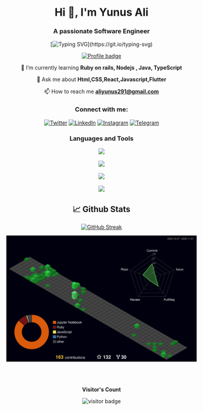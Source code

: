 
<div align="center">
<h1 align="center">Hi 👋, I'm Yunus Ali</h1>
<h3 align="center">A passionate Software Engineer</h3>

[![Typing SVG](https://readme-typing-svg.herokuapp.com?font=Poppins&color=0074C392&center=true&lines=I+'m+A+Software+Engineer;A+student+%2C+Blockchain+enthusiast;And+a+mentor.;Nice+to+meet+you.)](https://git.io/typing-svg)

[![Profile badge](https://www.codewars.com/users/iamyunusali/badges/large)](https://www.codewars.com/users/iamyunusali)


🌱 I’m currently learning **Ruby on rails, Nodejs , Java, TypeScript**

💬 Ask me about **Html,CSS,React,Javascript,Flutter**

📫 How to reach me **aliyunus291@gmail.com**

<div align="center">
<h3>Connect with me:</h3>
<p>

[![Twitter][1.2]][1] [![LinkedIn][2.2]][2] [![Instagram][3.2]][3] [![Telegram][4.2]][4]

[1.2]: https://s4.uupload.ir/files/twitter_prkb.png
[2.2]: https://s4.uupload.ir/files/linkedin_amwn.png
[3.2]: https://s4.uupload.ir/files/instagram_6djz.png
[4.2]: https://s4.uupload.ir/files/telegram_q47u.png

[1]: https://twitter.com/iamyunusali
[2]: https://www.linkedin.com/in/iamyunusali/
[3]: https://www.instagram.com/iamyunusali
[4]: https://telegram.me/iamyunus


<h3>Languages and Tools</h3>
<p align="center">
  <a>
    <img src="https://skillicons.dev/icons?i=js,ts,ruby,py,java,dart,react,redux,vue,html,css,bootstrap,tailwind,nextjs,flutter" />
  </a>
</p>

<p align="center">
  <a >
    <img src="https://skillicons.dev/icons?i=webpack,vercel,postgres,mongodb,supabase,kubernetes,docker,rails,nodejs," />
  </a>
</p>

<p align="center">
  <a>
    <img src="https://skillicons.dev/icons?i=blender,figma,ai,xd,pr,ps,ae" />
  </a>
</p>
<p align="center">
  <a>
    <img src="https://skillicons.dev/icons?i=git,vscode,bash,linux" />
  </a>
</p>


</div>

## 📈 Github Stats

[![GitHub Streak](http://github-readme-streak-stats.herokuapp.com?user=iamyunusali&theme=gruvbox&background=003559&ring=FFFFFF&fire=FFFFFF&currStreakNum=9F9F9F&dates=9F9F9F&sideNums=9F9F9F&currStreakLabel=9F9F9F&sideLabels=9F9F9F)](https://git.io/streak-stats)

![](./profile-3d-contrib/profile-night-green.svg)

<br>
<br>
<p align="center"><b>Visitor's Count</b></p>
<p align="center"><img src="https://profile-counter.glitch.me/iamyunusali/count.svg" alt="visitor badge"/></p>
